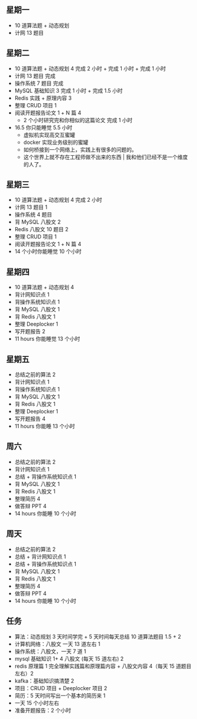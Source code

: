 ## 星期一

- 10 道算法题 + 动态规划
- 计网 13 题目

## 星期二

- 10 道算法题 + 动态规划 4 完成 2 小时 + 完成 1 小时 + 完成 1 小时
- 计网 13 题目 完成
- 操作系统 7 题目 完成
- MySQL 基础知识 3 完成 1 小时 + 完成 1.5 小时
- Redis 实践 + 原理内容 3
- 整理 CRUD 项目 1
- 阅读开题报告论文 1 + N 篇 4
	- 2 个小时研究完和你相似的这篇论文 完成 1 小时
- 16.5 你只能睡觉 5.5 小时
	- 虚拟机实现高交互蜜罐
	- docker 实现业务级别的蜜罐
	- 如何桥接到一个网络上，实践上有很多的问题的。
	- 这个世界上就不存在工程师做不出来的东西 | 我和他们已经不是一个维度的人了。

## 星期三

- 10 道算法题 + 动态规划 4 完成 2 小时
- 计网 13 题目 1
- 操作系统 4 题目
- 背 MySQL 八股文 2
- Redis 八股文 10 题目 2
- 整理 CRUD 项目 1
- 阅读开题报告论文 1 + N 篇 4
- 14 个小时你能睡觉 10 个小时

## 星期四

- 10 道算法题 + 动态规划 4
- 背计网知识点 1
- 背操作系统知识点 1
- 背 MySQL 八股文 1
- 背 Redis 八股文 1
- 整理 Deeplocker 1
- 写开题报告 2
- 11 hours 你能睡觉 13 个小时

## 星期五

- 总结之前的算法 2
- 背计网知识点 1
- 背操作系统知识点 1
- 背 MySQL 八股文 1
- 背 Redis 八股文 1
- 整理 Deeplocker 1
- 写开题报告 4
- 11 hours 你能睡 13 个小时

## 周六

- 总结之前的算法 2
- 背计网知识点 1
- 总结 + 背操作系统知识点 1
- 背 MySQL 八股文 1
- 背 Redis 八股文 1
- 整理简历 4
- 做答辩 PPT 4
- 14 hours 你能睡 10 个小时

## 周天

- 总结之前的算法 2
- 总结 + 背计网知识点 1
- 总结 + 背操作系统知识点 1
- 背 MySQL 八股文 1
- 背 Redis 八股文 1
- 整理简历 4
- 做答辩 PPT 4
- 14 hours 你能睡 10 个小时

## 任务

- 算法：动态规划 3 天时间学完 + 5 天时间每天总结 10 道算法题目 1.5 + 2
- 计算机网络：八股文 一天 13 道左右 1
- 操作系统：八股文，一天 7 道 1
- mysql 基础知识 1+ 4 八股文 (每天 15 道左右) 2
- redis 原理篇 1 完全理解实践篇和原理篇内容 + 八股文内容 4（每天 15 道题目左右）2
- kafka：基础知识搞清楚 2
- 项目：CRUD 项目 + Deeplocker 项目 2
- 简历：5 天时间写出一个基本的简历来 1
- 一天 15 个小时左右
- 准备开题报告：2 个小时
